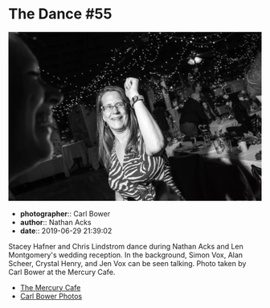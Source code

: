 # The Dance #55

![Stacey Hafner and Chris Lindstrom dance](assets/2019-06-29-set-4-the-dance-55.webp)

* **photographer**:: Carl Bower  
* **author**:: Nathan Acks  
* **date**:: 2019-06-29 21:39:02

Stacey Hafner and Chris Lindstrom dance during Nathan Acks and Len Montgomery's wedding reception. In the background, Simon Vox, Alan Scheer, Crystal Henry, and Jen Vox can be seen talking. Photo taken by Carl Bower at the Mercury Cafe.

* [The Mercury Cafe](http://mercurycafe.com)
* [Carl Bower Photos](https://carlbowerphotos.com)
